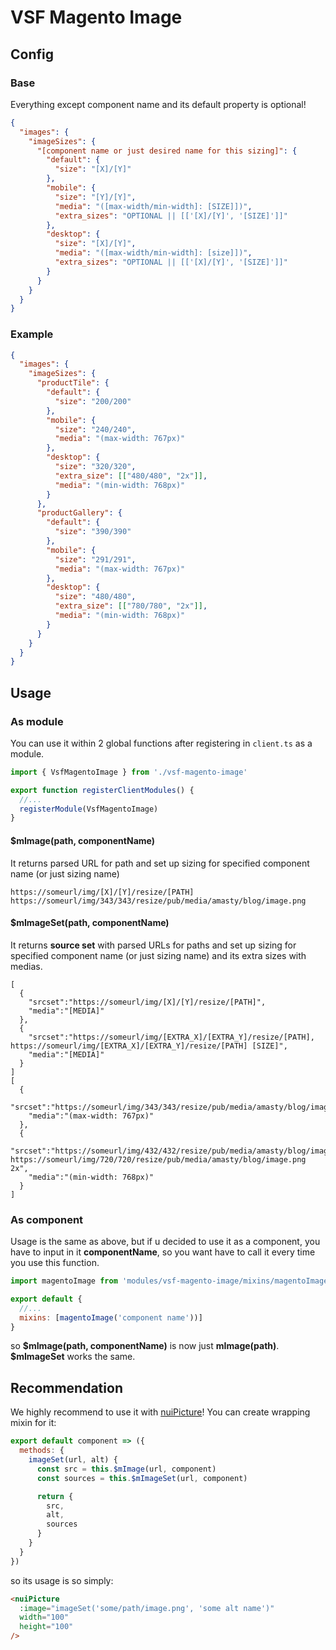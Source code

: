 # VSF Magento Image

## Config

### Base

Everything except component name and its default property is optional!

```json
{
  "images": {
    "imageSizes": {
      "[component name or just desired name for this sizing]": {
        "default": {
          "size": "[X]/[Y]"
        },
        "mobile": {
          "size": "[Y]/[Y]",
          "media": "([max-width/min-width]: [SIZE]])",
          "extra_sizes": "OPTIONAL || [['[X]/[Y]', '[SIZE]']]"
        },
        "desktop": {
          "size": "[X]/[Y]",
          "media": "([max-width/min-width]: [size]])",
          "extra_sizes": "OPTIONAL || [['[X]/[Y]', '[SIZE]']]"
        }
      }
    }
  }
}
```

### Example

```json
{
  "images": {
    "imageSizes": {
      "productTile": {
        "default": {
          "size": "200/200"
        },
        "mobile": {
          "size": "240/240",
          "media": "(max-width: 767px)"
        },
        "desktop": {
          "size": "320/320",
          "extra_size": [["480/480", "2x"]],
          "media": "(min-width: 768px)"
        }
      },
      "productGallery": {
        "default": {
          "size": "390/390"
        },
        "mobile": {
          "size": "291/291",
          "media": "(max-width: 767px)"
        },
        "desktop": {
          "size": "480/480",
          "extra_size": [["780/780", "2x"]],
          "media": "(min-width: 768px)"
        }
      }
    }
  }
}
```

## Usage

### As module

You can use it within 2 global functions after registering in `client.ts` as a module.

```js
import { VsfMagentoImage } from './vsf-magento-image'

export function registerClientModules() {
  //...
  registerModule(VsfMagentoImage)
}
```

#### \$mImage(path, componentName)

It returns parsed URL for path and set up sizing for specified component name (or just sizing name)

```
https://someurl/img/[X]/[Y]/resize/[PATH]
https://someurl/img/343/343/resize/pub/media/amasty/blog/image.png

```

#### \$mImageSet(path, componentName)

It returns **source set** with parsed URLs for paths and set up sizing for specified component name (or just sizing name) and its extra sizes with medias.

```
[
  {
    "srcset":"https://someurl/img/[X]/[Y]/resize/[PATH]",
    "media":"[MEDIA]"
  },
  {
    "srcset":"https://someurl/img/[EXTRA_X]/[EXTRA_Y]/resize/[PATH], https://someurl/img/[EXTRA_X]/[EXTRA_Y]/resize/[PATH] [SIZE]",
    "media":"[MEDIA]"
  }
]
[
  {
    "srcset":"https://someurl/img/343/343/resize/pub/media/amasty/blog/image.png",
    "media":"(max-width: 767px)"
  },
  {
    "srcset":"https://someurl/img/432/432/resize/pub/media/amasty/blog/image.png, https://someurl/img/720/720/resize/pub/media/amasty/blog/image.png 2x",
    "media":"(min-width: 768px)"
  }
]
```

### As component

Usage is the same as above, but if u decided to use it as a component, you have to input in it **componentName**, so you want have to call it every time you use this function.

```js
import magentoImage from 'modules/vsf-magento-image/mixins/magentoImage.js'

export default {
  //...
  mixins: [magentoImage('component name'))]
}
```

so **\$mImage(path, componentName)** is now just **mImage(path)**. **\$mImageSet** works the same.

## Recommendation

We highly recommend to use it with [nuiPicture](https://github.com/naked-ui/vue)! You can create wrapping mixin for it:

```js
export default component => ({
  methods: {
    imageSet(url, alt) {
      const src = this.$mImage(url, component)
      const sources = this.$mImageSet(url, component)

      return {
        src,
        alt,
        sources
      }
    }
  }
})
```

so its usage is so simply:

```html
<nuiPicture
  :image="imageSet('some/path/image.png', 'some alt name')"
  width="100"
  height="100"
/>
```
